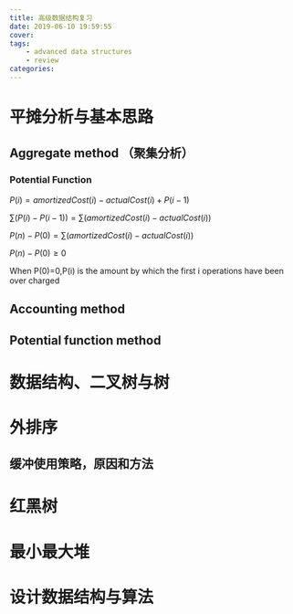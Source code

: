 ```yaml
---
title: 高级数据结构复习
date: 2019-06-10 19:59:55
cover:
tags:
	- advanced data structures
	- review
categories:
---
```


# 平摊分析与基本思路

## Aggregate method （聚集分析）

### Potential Function

$P(i)=amortizedCost(i)-actualCost(i)+P(i-1)$

$\sum(P(i)-P(i-1))=\sum(amortizedCost(i)-actualCost(i))$

$P(n)-P(0)=\sum(amortizedCost(i)-actualCost(i))$

$P(n)-P(0)\geq 0$

When P(0)=0,P(i) is the amount by which the first i operations have been over charged

## Accounting method

## Potential function method



# 数据结构、二叉树与树

# 外排序

## 缓冲使用策略，原因和方法

# 红黑树

# 最小最大堆

# 设计数据结构与算法

